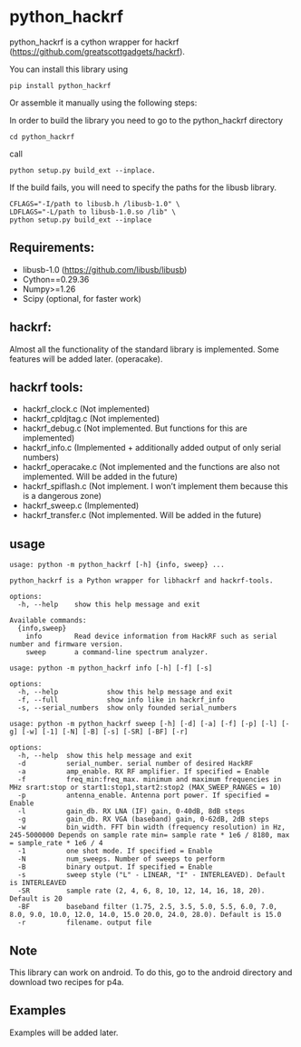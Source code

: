 # python_hackrf

python_hackrf is a cython wrapper for hackrf (https://github.com/greatscottgadgets/hackrf).

You can install this library using
```
pip install python_hackrf
```
Or assemble it manually using the following steps:

In order to build the library you need to go to the python_hackrf directory
```
cd python_hackrf
```
call
```
python setup.py build_ext --inplace.
```
If the build fails, you will need to specify the paths for the libusb library.
```
CFLAGS="-I/path to libusb.h /libusb-1.0" \
LDFLAGS="-L/path to libusb-1.0.so /lib" \
python setup.py build_ext --inplace
```
## Requirements:
* libusb-1.0 (https://github.com/libusb/libusb)
* Cython==0.29.36
* Numpy>=1.26
* Scipy (optional, for faster work)

## hackrf:
Almost all the functionality of the standard library is implemented. Some features will be added later. (operacake).

## hackrf tools:
* hackrf_clock.c (Not implemented)
* hackrf_cpldjtag.c (Not implemented)
* hackrf_debug.c (Not implemented. But functions for this are implemented)
* hackrf_info.c (Implemented + additionally added output of only serial numbers)
* hackrf_operacake.c (Not implemented and the functions are also not implemented. Will be added in the future)
* hackrf_spiflash.c (Not implement. I won’t implement them because this is a dangerous zone)
* hackrf_sweep.c (Implemented)
* hackrf_transfer.c (Not implemented. Will be added in the future)

## usage
```
usage: python -m python_hackrf [-h] {info, sweep} ...

python_hackrf is a Python wrapper for libhackrf and hackrf-tools.

options:
  -h, --help    show this help message and exit

Available commands:
  {info,sweep}
    info        Read device information from HackRF such as serial number and firmware version.
    sweep       a command-line spectrum analyzer.
```
```
usage: python -m python_hackrf info [-h] [-f] [-s]

options:
  -h, --help            show this help message and exit
  -f, --full            show info like in hackrf_info
  -s, --serial_numbers  show only founded serial_numbers
```
```
usage: python -m python_hackrf sweep [-h] [-d] [-a] [-f] [-p] [-l] [-g] [-w] [-1] [-N] [-B] [-s] [-SR] [-BF] [-r]

options:
  -h, --help  show this help message and exit
  -d          serial_number. serial number of desired HackRF
  -a          amp_enable. RX RF amplifier. If specified = Enable
  -f          freq_min:freq_max. minimum and maximum frequencies in MHz srart:stop or start1:stop1,start2:stop2 (MAX_SWEEP_RANGES = 10)
  -p          antenna_enable. Antenna port power. If specified = Enable
  -l          gain_db. RX LNA (IF) gain, 0-40dB, 8dB steps
  -g          gain_db. RX VGA (baseband) gain, 0-62dB, 2dB steps
  -w          bin_width. FFT bin width (frequency resolution) in Hz, 245-5000000 Depends on sample rate min= sample rate * 1e6 / 8180, max = sample_rate * 1e6 / 4
  -1          one shot mode. If specified = Enable
  -N          num_sweeps. Number of sweeps to perform
  -B          binary output. If specified = Enable
  -s          sweep style ("L" - LINEAR, "I" - INTERLEAVED). Default is INTERLEAVED
  -SR         sample rate (2, 4, 6, 8, 10, 12, 14, 16, 18, 20). Default is 20
  -BF         baseband filter (1.75, 2.5, 3.5, 5.0, 5.5, 6.0, 7.0, 8.0, 9.0, 10.0, 12.0, 14.0, 15.0 20.0, 24.0, 28.0). Default is 15.0
  -r          filename. output file
```
## Note
This library can work on android. To do this, go to the android directory and download two recipes for p4a.
## Examples
Examples will be added later.
